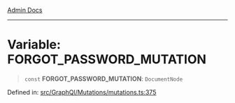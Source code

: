 [Admin Docs](/)

***

# Variable: FORGOT\_PASSWORD\_MUTATION

> `const` **FORGOT\_PASSWORD\_MUTATION**: `DocumentNode`

Defined in: [src/GraphQl/Mutations/mutations.ts:375](https://github.com/PalisadoesFoundation/talawa-admin/blob/main/src/GraphQl/Mutations/mutations.ts#L375)
